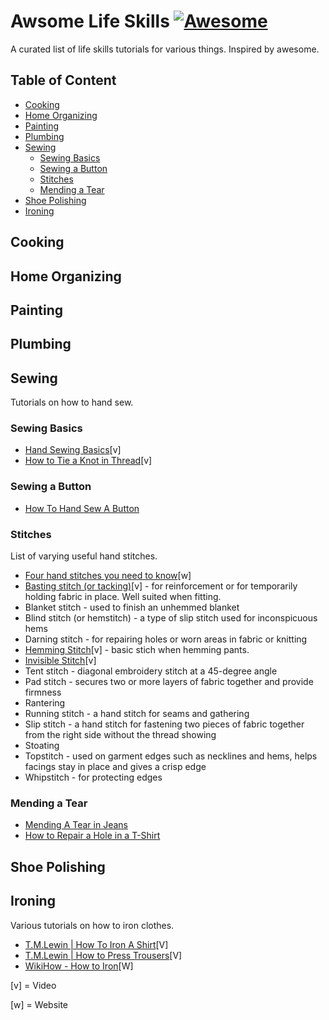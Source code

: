 # Awsome Life Skills [![Awesome](https://cdn.rawgit.com/sindresorhus/awesome/d7305f38d29fed78fa85652e3a63e154dd8e8829/media/badge.svg)](https://github.com/sindresorhus/awesome)
A curated list of life skills tutorials for various things. Inspired by awesome.

<!-- TOC -->
## Table of Content
- [Cooking](#cooking)
- [Home Organizing](#home-organizing)
- [Painting](#painting)
- [Plumbing](#plumbing)
- [Sewing](#sewing)
	- [Sewing Basics](#sewing-basics)
	- [Sewing a Button](#sewing-a-button)
	- [Stitches](#stitches)
	- [Mending a Tear](#mending-a-tear)
- [Shoe Polishing](#shoe-polishing)
- [Ironing](#ironing)
<!-- END -->

## Cooking
## Home Organizing
## Painting
## Plumbing
## Sewing
Tutorials on how to hand sew.

### Sewing Basics
- [Hand Sewing Basics](https://www.youtube.com/watch?v=B2mfJweh8a0)[v]
- [How to Tie a Knot in Thread](https://www.youtube.com/watch?v=PowkA9Bojlo)[v]

### Sewing a Button
- [How To Hand Sew A Button](https://youtu.be/rQRq--7InTE?t=69)

### Stitches
List of varying useful hand stitches.
- [Four hand stitches you need to know](http://byhandlondon.com/blogs/by-hand-london/11628717-four-hand-stitches-you-need-to-know)[w]
- [Basting stitch (or tacking)](https://youtu.be/KCT-pC8X5m8)[v] - for reinforcement or for temporarily holding fabric in place. Well suited when fitting.
- Blanket stitch - used to finish an unhemmed blanket
- Blind stitch (or hemstitch) - a type of slip stitch used for inconspicuous hems
- Darning stitch - for repairing holes or worn areas in fabric or knitting
- [Hemming Stitch](https://www.youtube.com/watch?v=RrJjXcoeNUI)[v] - basic stich when hemming pants.
- [Invisible Stitch](https://www.youtube.com/watch?v=WbE5hXt27uU)[v]
- Tent stitch - diagonal embroidery stitch at a 45-degree angle
- Pad stitch - secures two or more layers of fabric together and provide firmness
- Rantering
- Running stitch - a hand stitch for seams and gathering
- Slip stitch - a hand stitch for fastening two pieces of fabric together from the right side without the thread showing
- Stoating
- Topstitch - used on garment edges such as necklines and hems, helps facings stay in place and gives a crisp edge
- Whipstitch - for protecting edges

### Mending a Tear
- [Mending A Tear in Jeans](https://youtu.be/-ynBWa5ej1Q?t=16)
- [How to Repair a Hole in a T-Shirt](https://www.youtube.com/watch?v=vvDdzD5pF3M)

## Shoe Polishing

## Ironing
Various tutorials on how to iron clothes.

- [T.M.Lewin | How To Iron A Shirt](https://www.youtube.com/watch?v=yK6iQj-I_0w)[V]
- [T.M.Lewin | How to Press Trousers](https://www.youtube.com/watch?v=Lhuhb2KNqVM)[V]
- [WikiHow - How to Iron](http://www.wikihow.com/Iron)[W]

[v] = Video

[w] = Website

